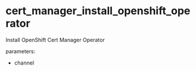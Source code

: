 # cert_manager_install_openshift_operator

Install OpenShift Cert Manager Operator
  
parameters:
- channel
